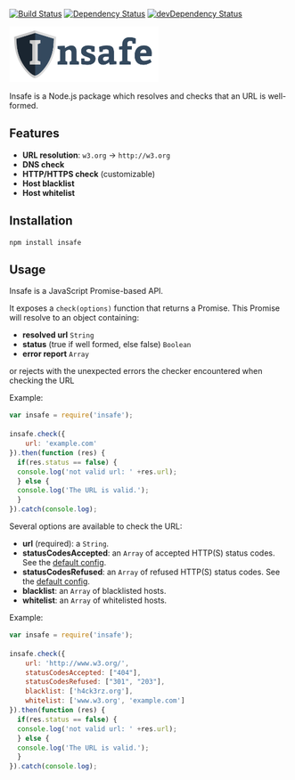 [![Build Status](https://travis-ci.org/w3c/insafe.svg?branch=master)](https://travis-ci.org/w3c/insafe)
[![Dependency Status](https://david-dm.org/w3c/insafe.svg)](https://david-dm.org/w3c/insafe)
[![devDependency Status](https://david-dm.org/w3c/insafe/dev-status.svg)](https://david-dm.org/w3c/insafe#info=devDependencies)

<img src="public/insafe-logo.png" height="100px" alt="Insafe logo" />

Insafe is a Node.js package which resolves and checks that an URL is well-formed.

## Features

- **URL resolution**: `w3.org` -> `http://w3.org`
- **DNS check**
- **HTTP/HTTPS check** (customizable)
- **Host blacklist**
- **Host whitelist**

## Installation

```
npm install insafe
```

## Usage

Insafe is a JavaScript Promise-based API.

It exposes a `check(options)` function that returns a Promise. This Promise will resolve to an object containing:

- **resolved url** `String`
- **status** (true if well formed, else false) `Boolean`
- **error report** `Array`

or rejects with the unexpected errors the checker encountered when checking the URL

Example:

```javascript
var insafe = require('insafe');

insafe.check({
	url: 'example.com'
}).then(function (res) {
  if(res.status == false) {
  console.log('not valid url: ' +res.url);
  } else {
  console.log('The URL is valid.');
  }
}).catch(console.log);
```

Several options are available to check the URL:

- **url** (required): a `String`.
- **statusCodesAccepted**: an `Array` of accepted HTTP(S) status codes. See the [default config](https://github.com/w3c/insafe/blob/master/lib/insafe.js).
- **statusCodesRefused**: an `Array` of refused HTTP(S) status codes. See the [default config](https://github.com/w3c/insafe/blob/master/lib/insafe.js).
- **blacklist**: an `Array` of blacklisted hosts.
- **whitelist**: an `Array` of whitelisted hosts.

Example:

```javascript
var insafe = require('insafe');

insafe.check({
    url: 'http://www.w3.org/',
    statusCodesAccepted: ["404"],
    statusCodesRefused: ["301", "203"],
    blacklist: ['h4ck3rz.org'],
    whitelist: ['www.w3.org', 'example.com']
}).then(function (res) {
  if(res.status == false) {
  console.log('not valid url: ' +res.url);
  } else {
  console.log('The URL is valid.');
  }
}).catch(console.log);
```
